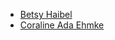 - [Betsy Haibel](https://gittip.com/betsythemuffin)
- [Coraline Ada Ehmke](https://www.gittip.com/bantik)